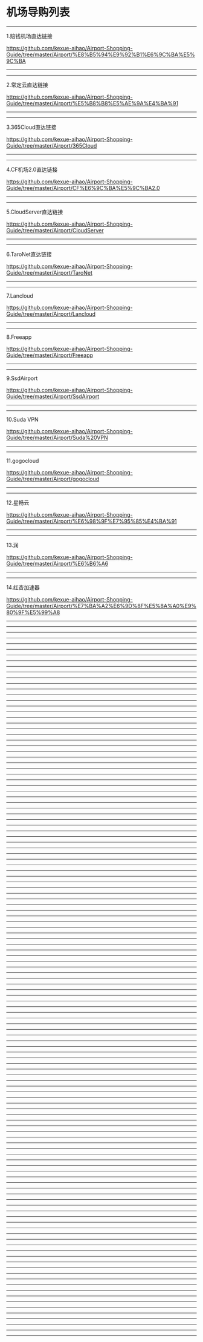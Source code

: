 # 机场导购列表

--------------------------

1.赔钱机场直达链接

https://github.com/kexue-aihao/Airport-Shopping-Guide/tree/master/Airport/%E8%B5%94%E9%92%B1%E6%9C%BA%E5%9C%BA

--------------------------

--------------------------

2.常定云直达链接

https://github.com/kexue-aihao/Airport-Shopping-Guide/tree/master/Airport/%E5%B8%B8%E5%AE%9A%E4%BA%91

--------------------------

--------------------------

3.365Cloud直达链接

https://github.com/kexue-aihao/Airport-Shopping-Guide/tree/master/Airport/365Cloud

--------------------------

--------------------------

4.CF机场2.0直达链接

https://github.com/kexue-aihao/Airport-Shopping-Guide/tree/master/Airport/CF%E6%9C%BA%E5%9C%BA2.0

--------------------------

--------------------------

5.CloudServer直达链接

https://github.com/kexue-aihao/Airport-Shopping-Guide/tree/master/Airport/CloudServer

--------------------------

--------------------------

6.TaroNet直达链接

https://github.com/kexue-aihao/Airport-Shopping-Guide/tree/master/Airport/TaroNet

--------------------------

--------------------------

7.Lancloud

https://github.com/kexue-aihao/Airport-Shopping-Guide/tree/master/Airport/Lancloud

--------------------------

--------------------------

8.Freeapp

https://github.com/kexue-aihao/Airport-Shopping-Guide/tree/master/Airport/Freeapp

--------------------------

--------------------------

9.SsdAirport

https://github.com/kexue-aihao/Airport-Shopping-Guide/tree/master/Airport/SsdAirport

--------------------------

--------------------------

10.Suda VPN

https://github.com/kexue-aihao/Airport-Shopping-Guide/tree/master/Airport/Suda%20VPN

--------------------------

--------------------------

11.gogocloud

https://github.com/kexue-aihao/Airport-Shopping-Guide/tree/master/Airport/gogocloud

--------------------------

--------------------------

12.星畅云

https://github.com/kexue-aihao/Airport-Shopping-Guide/tree/master/Airport/%E6%98%9F%E7%95%85%E4%BA%91

--------------------------

--------------------------

13.润

https://github.com/kexue-aihao/Airport-Shopping-Guide/tree/master/Airport/%E6%B6%A6

--------------------------

--------------------------

14.红杏加速器

https://github.com/kexue-aihao/Airport-Shopping-Guide/tree/master/Airport/%E7%BA%A2%E6%9D%8F%E5%8A%A0%E9%80%9F%E5%99%A8

--------------------------

--------------------------



--------------------------

--------------------------



--------------------------

--------------------------



--------------------------

--------------------------



--------------------------

--------------------------



--------------------------

--------------------------



--------------------------

--------------------------



--------------------------

--------------------------



--------------------------

--------------------------



--------------------------

--------------------------



--------------------------

--------------------------



--------------------------

--------------------------



--------------------------

--------------------------



--------------------------

--------------------------



--------------------------

--------------------------



--------------------------

--------------------------



--------------------------

--------------------------



--------------------------

--------------------------



--------------------------

--------------------------



--------------------------

--------------------------



--------------------------

--------------------------



--------------------------

--------------------------



--------------------------

--------------------------



--------------------------

--------------------------



--------------------------

--------------------------



--------------------------

--------------------------



--------------------------

--------------------------



--------------------------

--------------------------



--------------------------

--------------------------



--------------------------

--------------------------



--------------------------

--------------------------



--------------------------

--------------------------



--------------------------

--------------------------



--------------------------

--------------------------



--------------------------

--------------------------



--------------------------

--------------------------



--------------------------

--------------------------



--------------------------

--------------------------



--------------------------

--------------------------



--------------------------

--------------------------



--------------------------

--------------------------



--------------------------

--------------------------



--------------------------

--------------------------



--------------------------

--------------------------



--------------------------

--------------------------



--------------------------

--------------------------



--------------------------

--------------------------



--------------------------

--------------------------



--------------------------

--------------------------



--------------------------

--------------------------



--------------------------

--------------------------



--------------------------

--------------------------



--------------------------

--------------------------



--------------------------

--------------------------



--------------------------

--------------------------



--------------------------

--------------------------



--------------------------

--------------------------



--------------------------

--------------------------



--------------------------

--------------------------



--------------------------

--------------------------



--------------------------

--------------------------



--------------------------

--------------------------



--------------------------

--------------------------



--------------------------
















